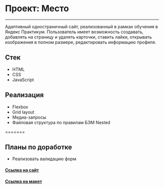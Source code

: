 # Проект: Место
---

Адаптивный одностраничный сайт, реализованный в рамках обучения в Яндекс Практикум. Пользователь имеет возможность создавать, добавлять на страницу и удалять карточки, ставить лайки, открывать изображения в полном размере, редактировать информацию профиля.

## Стек
* HTML
* CSS
* JavaScript

## Реализация
* Flexbox
* Grid layout
* Медиа-запросы
* Файловая структура по правилам БЭМ Nested

=======
## Планы по доработке
* Реализовать валидацию форм

#### [Ссылка на сайт](https://daryamakavchik.github.io/mesto-project/)
#### [Ссылка на макет](https://www.figma.com/file/2cn9N9jSkmxD84oJik7xL7/JavaScript.-Sprint-4?node-id=0%3A1)